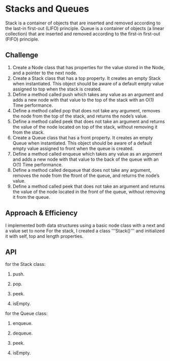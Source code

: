 # Stacks and Queues

Stack is a container of objects that are inserted and removed according to the last-in first-out (LIFO) principle. Queue is a container of objects (a linear collection) that are inserted and removed according to the first-in first-out (FIFO) principle.

## Challenge

1. Create a Node class that has properties for the value stored in the Node, and a pointer to the next node.
2. Create a Stack class that has a top property. It creates an empty Stack when instantiated. This object should be aware of a default empty value assigned to top when the stack is created.
3. Define a method called push which takes any value as an argument and adds a new node with that value to the top of the stack with an O(1) Time performance.
4. Define a method called pop that does not take any argument, removes the node from the top of the stack, and returns the node’s value.
5. Define a method called peek that does not take an argument and returns the value of the node located on top of the stack, without removing it from the stack.
6. Create a Queue class that has a front property. It creates an empty Queue when instantiated. This object should be aware of a default empty value assigned to front when the queue is created.
7. Define a method called enqueue which takes any value as an argument and adds a new node with that value to the back of the queue with an O(1) Time performance.
8. Define a method called dequeue that does not take any argument, removes the node from the ftront of the queue, and returns the node’s value.
9. Define a method called peek that does not take an argument and returns the value of the node located in the front of the queue, without removing it from the queue.



## Approach & Efficiency


I implemented both data structures using a basic node class with a next and a value set to none For the stack, I created a class '''Stack()''' and initialized it with self, top and length properties.



## API

for the Stack class:

1. push.

2. pop.

3. peek.

4. isEmpty. 

for the Queue class:

1. enqueue.

2. dequeue. 

3. peek. 

4. isEmpty.
